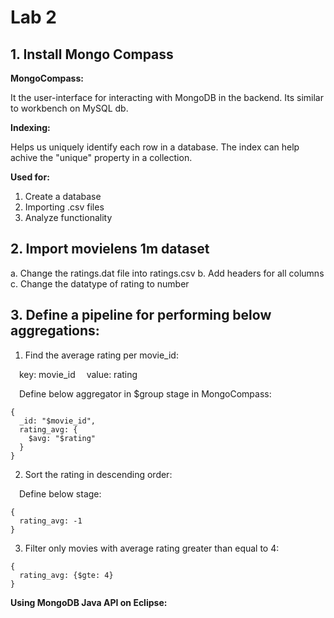 # Lab 2

## 1. Install Mongo Compass

**MongoCompass:**

It the user-interface for interacting with MongoDB in the backend. Its similar to workbench on MySQL db.

**Indexing:**

Helps us uniquely identify each row in a database. The index can help achive the "unique" property in a collection.

**Used for:**

1. Create a database
2. Importing .csv files
3. Analyze functionality

## 2. Import movielens 1m dataset
 
a. Change the ratings.dat file into ratings.csv
b. Add headers for all columns
c. Change the datatype of rating to number

## 3. Define a pipeline for performing below aggregations:

1. Find the average rating per movie_id:

&emsp;key: movie_id
&emsp;value: rating

&emsp;Define below aggregator in $group stage in MongoCompass:
  ```
  {
    _id: "$movie_id",
    rating_avg: {
      $avg: "$rating"
    }
  }
  ```

2. Sort the rating in descending order: 

&emsp;Define below stage:
```
{
  rating_avg: -1
}
```

3. Filter only movies with average rating greater than equal to 4:

```
{
  rating_avg: {$gte: 4}
}
```


**Using MongoDB Java API on Eclipse:**







